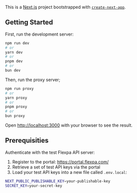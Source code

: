 This is a [Next.js](https://nextjs.org/) project bootstrapped with [`create-next-app`](https://github.com/vercel/next.js/tree/canary/packages/create-next-app).

## Getting Started

First, run the development server:

```bash
npm run dev
# or
yarn dev
# or
pnpm dev
# or
bun dev
```

Then, run the proxy server;
```bash
npm run proxy
# or
yarn proxy
# or
pnpm proxy
# or
bun proxy
```

Open [http://localhost:3000](http://localhost:3000) with your browser to see the result.

## Prerequisities

Authenticate with the test Flexpa API server:
1. Register to the portal: https://portal.flexpa.com/
2. Retrieve a set of test API keys via the portal
3. Load your test API keys into a new file called `.env.local`:
```bash
NEXT_PUBLIC_PUBLISHABLE_KEY=your-publishable-key
SECRET_KEY=your-secret-key
```